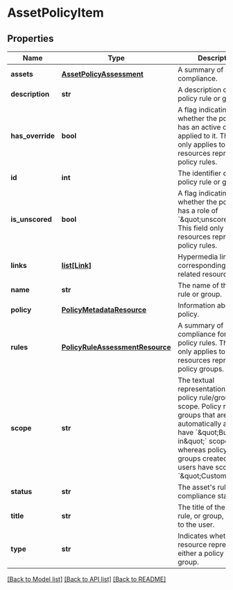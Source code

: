 # AssetPolicyItem

## Properties
Name | Type | Description | Notes
------------ | ------------- | ------------- | -------------
**assets** | [**AssetPolicyAssessment**](AssetPolicyAssessment.md) | A summary of asset compliance. | [optional] 
**description** | **str** | A description of the policy rule or group. | [optional] 
**has_override** | **bool** | A flag indicating whether the policy rule has an active override applied to it. This field only applies to resources representing policy rules.  | [optional] 
**id** | **int** | The identifier of the policy rule or group. | [optional] 
**is_unscored** | **bool** | A flag indicating whether the policy rule has a role of &#x60;\&quot;unscored\&quot;&#x60;. This field only applies to resources representing policy rules. | [optional] 
**links** | [**list[Link]**](Link.md) | Hypermedia links to corresponding or related resources. | [optional] 
**name** | **str** | The name of the policy rule or group. | [optional] 
**policy** | [**PolicyMetadataResource**](PolicyMetadataResource.md) | Information about the policy. | [optional] 
**rules** | [**PolicyRuleAssessmentResource**](PolicyRuleAssessmentResource.md) | A summary of rule compliance for multiple policy rules. This field only applies to resources representing policy groups. | [optional] 
**scope** | **str** | The textual representation of the policy rule/group scope. Policy rules or groups that are automatically available have &#x60;\&quot;Built-in\&quot;&#x60; scope, whereas policy rules or groups created by users have scope as &#x60;\&quot;Custom\&quot;&#x60;. | [optional] 
**status** | **str** | The asset&#39;s rule compliance status. | [optional] 
**title** | **str** | The title of the policy rule, or group, as visible to the user. | [optional] 
**type** | **str** | Indicates whether the resource represents either a policy rule or group. | [optional] 

[[Back to Model list]](../README.md#documentation-for-models) [[Back to API list]](../README.md#documentation-for-api-endpoints) [[Back to README]](../README.md)


